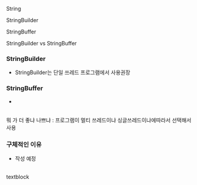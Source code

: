 String

StringBuilder

StringBuffer

StringBuilder vs StringBuffer

### StringBuilder

- StringBuilder는 단일 쓰레드 프로그램에서 사용권장
  <br>

### StringBuffer

-

<br>
뭐 가 더 좋냐 나쁘냐 : 프로그램이 멀티 쓰레드이냐 싱글쓰레드이냐에따라서 선택해서 사용

### 구체적인 이유

- 작성 예정

<br>
textblock
